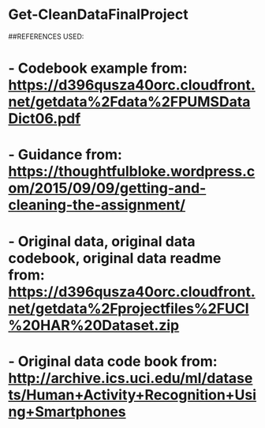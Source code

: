 # Get-CleanDataFinalProject

##REFERENCES USED:
# - Codebook example from: https://d396qusza40orc.cloudfront.net/getdata%2Fdata%2FPUMSDataDict06.pdf
# - Guidance from: https://thoughtfulbloke.wordpress.com/2015/09/09/getting-and-cleaning-the-assignment/
# - Original data, original data codebook, original data readme from: https://d396qusza40orc.cloudfront.net/getdata%2Fprojectfiles%2FUCI%20HAR%20Dataset.zip
# - Original data code book from: http://archive.ics.uci.edu/ml/datasets/Human+Activity+Recognition+Using+Smartphones

##